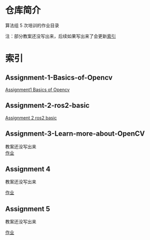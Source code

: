
# 仓库简介
算法组 5 次培训的作业目录  

注：部分教案还没写出来，后续如果写出来了会更新[索引](#索引)
# 索引
## Assignment-1-Basics-of-Opencv
[Assignment1 Basics of Opencv](https://classroom.github.com/a/yKfgQOuv)
## Assignment-2-ros2-basic
[Assignment 2 ros2 basic](https://classroom.github.com/a/EnViJp7r)
## Assignment-3-Learn-more-about-OpenCV
教案还没写出来  
[作业](3/hm2.ipynb)
## Assignment 4
教案还没写出来  

[作业](4/Assignment4-作业要求.md)
## Assignment 5
教案还没写出来  

[作业](5/Assignment5-作业要求.md)